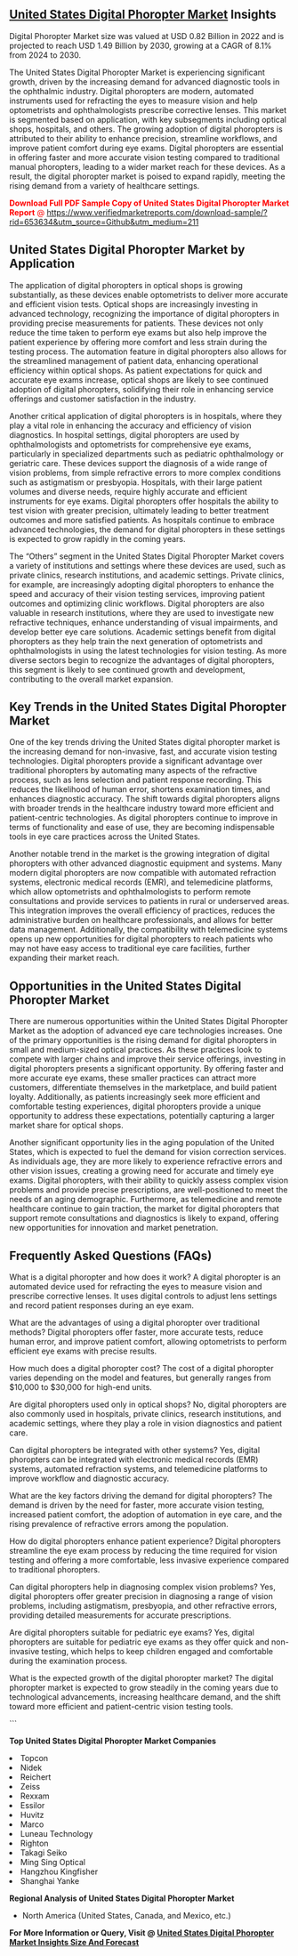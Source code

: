 <h2><a href="https://www.verifiedmarketreports.com/download-sample/?rid=653634&amp;utm_source=Github&amp;utm_medium=211" target="_blank">United States Digital Phoropter Market</a> Insights</h2><p>Digital Phoropter Market size was valued at USD 0.82 Billion in 2022 and is projected to reach USD 1.49 Billion by 2030, growing at a CAGR of 8.1% from 2024 to 2030.</p><p><p>The United States Digital Phoropter Market is experiencing significant growth, driven by the increasing demand for advanced diagnostic tools in the ophthalmic industry. Digital phoropters are modern, automated instruments used for refracting the eyes to measure vision and help optometrists and ophthalmologists prescribe corrective lenses. This market is segmented based on application, with key subsegments including optical shops, hospitals, and others. The growing adoption of digital phoropters is attributed to their ability to enhance precision, streamline workflows, and improve patient comfort during eye exams. Digital phoropters are essential in offering faster and more accurate vision testing compared to traditional manual phoropters, leading to a wider market reach for these devices. As a result, the digital phoropter market is poised to expand rapidly, meeting the rising demand from a variety of healthcare settings.<p><span class=""><span style="color: #ff0000;"><strong>Download Full PDF Sample Copy of United States Digital Phoropter Market Report</strong> @ </span><a href="https://www.verifiedmarketreports.com/download-sample/?rid=653634&amp;utm_source=Github&amp;utm_medium=211" target="_blank">https://www.verifiedmarketreports.com/download-sample/?rid=653634&amp;utm_source=Github&amp;utm_medium=211</a></span></p></p><h2>United States Digital Phoropter Market by Application</h2><p>The application of digital phoropters in optical shops is growing substantially, as these devices enable optometrists to deliver more accurate and efficient vision tests. Optical shops are increasingly investing in advanced technology, recognizing the importance of digital phoropters in providing precise measurements for patients. These devices not only reduce the time taken to perform eye exams but also help improve the patient experience by offering more comfort and less strain during the testing process. The automation feature in digital phoropters also allows for the streamlined management of patient data, enhancing operational efficiency within optical shops. As patient expectations for quick and accurate eye exams increase, optical shops are likely to see continued adoption of digital phoropters, solidifying their role in enhancing service offerings and customer satisfaction in the industry.<p>Another critical application of digital phoropters is in hospitals, where they play a vital role in enhancing the accuracy and efficiency of vision diagnostics. In hospital settings, digital phoropters are used by ophthalmologists and optometrists for comprehensive eye exams, particularly in specialized departments such as pediatric ophthalmology or geriatric care. These devices support the diagnosis of a wide range of vision problems, from simple refractive errors to more complex conditions such as astigmatism or presbyopia. Hospitals, with their large patient volumes and diverse needs, require highly accurate and efficient instruments for eye exams. Digital phoropters offer hospitals the ability to test vision with greater precision, ultimately leading to better treatment outcomes and more satisfied patients. As hospitals continue to embrace advanced technologies, the demand for digital phoropters in these settings is expected to grow rapidly in the coming years.<p>The “Others” segment in the United States Digital Phoropter Market covers a variety of institutions and settings where these devices are used, such as private clinics, research institutions, and academic settings. Private clinics, for example, are increasingly adopting digital phoropters to enhance the speed and accuracy of their vision testing services, improving patient outcomes and optimizing clinic workflows. Digital phoropters are also valuable in research institutions, where they are used to investigate new refractive techniques, enhance understanding of visual impairments, and develop better eye care solutions. Academic settings benefit from digital phoropters as they help train the next generation of optometrists and ophthalmologists in using the latest technologies for vision testing. As more diverse sectors begin to recognize the advantages of digital phoropters, this segment is likely to see continued growth and development, contributing to the overall market expansion.<h2>Key Trends in the United States Digital Phoropter Market</h2><p>One of the key trends driving the United States digital phoropter market is the increasing demand for non-invasive, fast, and accurate vision testing technologies. Digital phoropters provide a significant advantage over traditional phoropters by automating many aspects of the refractive process, such as lens selection and patient response recording. This reduces the likelihood of human error, shortens examination times, and enhances diagnostic accuracy. The shift towards digital phoropters aligns with broader trends in the healthcare industry toward more efficient and patient-centric technologies. As digital phoropters continue to improve in terms of functionality and ease of use, they are becoming indispensable tools in eye care practices across the United States.<p>Another notable trend in the market is the growing integration of digital phoropters with other advanced diagnostic equipment and systems. Many modern digital phoropters are now compatible with automated refraction systems, electronic medical records (EMR), and telemedicine platforms, which allow optometrists and ophthalmologists to perform remote consultations and provide services to patients in rural or underserved areas. This integration improves the overall efficiency of practices, reduces the administrative burden on healthcare professionals, and allows for better data management. Additionally, the compatibility with telemedicine systems opens up new opportunities for digital phoropters to reach patients who may not have easy access to traditional eye care facilities, further expanding their market reach.<h2>Opportunities in the United States Digital Phoropter Market</h2><p>There are numerous opportunities within the United States Digital Phoropter Market as the adoption of advanced eye care technologies increases. One of the primary opportunities is the rising demand for digital phoropters in small and medium-sized optical practices. As these practices look to compete with larger chains and improve their service offerings, investing in digital phoropters presents a significant opportunity. By offering faster and more accurate eye exams, these smaller practices can attract more customers, differentiate themselves in the marketplace, and build patient loyalty. Additionally, as patients increasingly seek more efficient and comfortable testing experiences, digital phoropters provide a unique opportunity to address these expectations, potentially capturing a larger market share for optical shops.<p>Another significant opportunity lies in the aging population of the United States, which is expected to fuel the demand for vision correction services. As individuals age, they are more likely to experience refractive errors and other vision issues, creating a growing need for accurate and timely eye exams. Digital phoropters, with their ability to quickly assess complex vision problems and provide precise prescriptions, are well-positioned to meet the needs of an aging demographic. Furthermore, as telemedicine and remote healthcare continue to gain traction, the market for digital phoropters that support remote consultations and diagnostics is likely to expand, offering new opportunities for innovation and market penetration.<h2>Frequently Asked Questions (FAQs)</h2><p>What is a digital phoropter and how does it work? A digital phoropter is an automated device used for refracting the eyes to measure vision and prescribe corrective lenses. It uses digital controls to adjust lens settings and record patient responses during an eye exam.</p><p>What are the advantages of using a digital phoropter over traditional methods? Digital phoropters offer faster, more accurate tests, reduce human error, and improve patient comfort, allowing optometrists to perform efficient eye exams with precise results.</p><p>How much does a digital phoropter cost? The cost of a digital phoropter varies depending on the model and features, but generally ranges from $10,000 to $30,000 for high-end units.</p><p>Are digital phoropters used only in optical shops? No, digital phoropters are also commonly used in hospitals, private clinics, research institutions, and academic settings, where they play a role in vision diagnostics and patient care.</p><p>Can digital phoropters be integrated with other systems? Yes, digital phoropters can be integrated with electronic medical records (EMR) systems, automated refraction systems, and telemedicine platforms to improve workflow and diagnostic accuracy.</p><p>What are the key factors driving the demand for digital phoropters? The demand is driven by the need for faster, more accurate vision testing, increased patient comfort, the adoption of automation in eye care, and the rising prevalence of refractive errors among the population.</p><p>How do digital phoropters enhance patient experience? Digital phoropters streamline the eye exam process by reducing the time required for vision testing and offering a more comfortable, less invasive experience compared to traditional phoropters.</p><p>Can digital phoropters help in diagnosing complex vision problems? Yes, digital phoropters offer greater precision in diagnosing a range of vision problems, including astigmatism, presbyopia, and other refractive errors, providing detailed measurements for accurate prescriptions.</p><p>Are digital phoropters suitable for pediatric eye exams? Yes, digital phoropters are suitable for pediatric eye exams as they offer quick and non-invasive testing, which helps to keep children engaged and comfortable during the examination process.</p><p>What is the expected growth of the digital phoropter market? The digital phoropter market is expected to grow steadily in the coming years due to technological advancements, increasing healthcare demand, and the shift toward more efficient and patient-centric vision testing tools.</p>```</p><p><strong>Top United States Digital Phoropter Market Companies</strong></p><div data-test-id=""><p><li>Topcon</li><li> Nidek</li><li> Reichert</li><li> Zeiss</li><li> Rexxam</li><li> Essilor</li><li> Huvitz</li><li> Marco</li><li> Luneau Technology</li><li> Righton</li><li> Takagi Seiko</li><li> Ming Sing Optical</li><li> Hangzhou Kingfisher</li><li> Shanghai Yanke</li></p><div><strong>Regional Analysis of&nbsp;United States Digital Phoropter Market</strong></div><ul><li dir="ltr"><p dir="ltr">North America&nbsp;(United States, Canada, and Mexico, etc.)</p></li></ul><p><strong>For More Information or Query, Visit @&nbsp;</strong><strong><a href="https://www.verifiedmarketreports.com/product/digital-phoropter-market/?utm_source=Github&amp;utm_medium=211" target="_blank">United States Digital Phoropter Market Insights Size And Forecast</a></strong></p></div>
